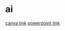 # ai
[canva link](https://www.canva.com/design/DAGbIHFYRPU/W_1neWOtKb0R_QsUyYw4sQ/edit)
[powerpoint link](https://1drv.ms/p/s!AsfOIZD28MHQ_WTQE9WPaXxJLYgF?e=0iNLj2)